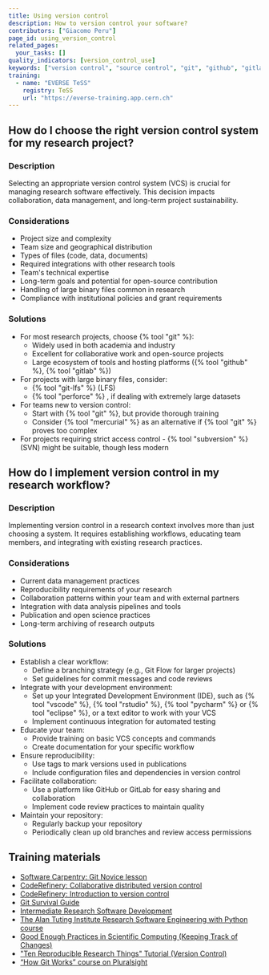 ```yaml
---
title: Using version control
description: How to version control your software?
contributors: ["Giacomo Peru"]
page_id: using_version_control
related_pages:
  your_tasks: []
quality_indicators: [version_control_use]
keywords: ["version control", "source control", "git", "github", "gitlab"]
training:
  - name: "EVERSE TeSS"
    registry: TeSS
    url: "https://everse-training.app.cern.ch"
---
```


## How do I choose the right version control system for my research project?

### Description

Selecting an appropriate version control system (VCS) is crucial for managing research software effectively.
This decision impacts collaboration, data management, and long-term project sustainability.

### Considerations

* Project size and complexity
* Team size and geographical distribution
* Types of files (code, data, documents)
* Required integrations with other research tools
* Team's technical expertise
* Long-term goals and potential for open-source contribution
* Handling of large binary files common in research
* Compliance with institutional policies and grant requirements

### Solutions

* For most research projects, choose {% tool "git" %}:
   * Widely used in both academia and industry
   * Excellent for collaborative work and open-source projects
   * Large ecosystem of tools and hosting platforms ({% tool "github" %}, {% tool "gitlab" %})
* For projects with large binary files, consider:
   * {% tool "git-lfs" %} (LFS)
   * {% tool "perforce" %} , if dealing with extremely large datasets
* For teams new to version control:
   * Start with {% tool "git" %}, but provide thorough training
   * Consider {% tool "mercurial" %} as an alternative if {% tool "git" %} proves too complex
* For projects requiring strict access control - {% tool "subversion" %} (SVN) might be suitable, though less modern

## How do I implement version control in my research workflow?

### Description 

Implementing version control in a research context involves more than just choosing a system. It requires establishing workflows, educating team members, and integrating with existing research practices.

### Considerations

* Current data management practices
* Reproducibility requirements of your research
* Collaboration patterns within your team and with external partners
* Integration with data analysis pipelines and tools
* Publication and open science practices
* Long-term archiving of research outputs

### Solutions

* Establish a clear workflow:
   * Define a branching strategy (e.g., Git Flow for larger projects)
   * Set guidelines for commit messages and code reviews
* Integrate with your development environment:
   * Set up your Integrated Development Environment (IDE), such as {% tool "vscode" %}, {% tool "rstudio" %}, {% tool "pycharm" %} or {% tool "eclipse" %}, or a text editor to work with your VCS
   * Implement continuous integration for automated testing
* Educate your team:
   * Provide training on basic VCS concepts and commands
   * Create documentation for your specific workflow
* Ensure reproducibility:
   * Use tags to mark versions used in publications
   * Include configuration files and dependencies in version control
* Facilitate collaboration:
   * Use a platform like GitHub or GitLab for easy sharing and collaboration
   * Implement code review practices to maintain quality
* Maintain your repository:
   * Regularly backup your repository
   * Periodically clean up old branches and review access permissions

## Training materials

- [Software Carpentry: Git Novice lesson](https://swcarpentry.github.io/git-novice)
- [CodeRefinery: Collaborative distributed version control](https://coderefinery.github.io/git-collaborative/)
- [CodeRefinery: Introduction to version control](https://coderefinery.github.io/git-intro/)
- [Git Survival Guide](https://gitlab.in2p3.fr/informatique-des-deux-infinis/pheniics/git-survival-guide)
- [Intermediate Research Software Development](https://carpentries-incubator.github.io/python-intermediate-development/14-collaboration-using-git.html)
- [The Alan Tuting Institute Research Software Engineering with Python course](https://alan-turing-institute.github.io/rse-course/html/module04_version_control_with_git/index.html)
- [Good Enough Practices in Scientific Computing (Keeping Track of Changes)](https://carpentries-lab.github.io/good-enough-practices/06-track_changes.html)
- ["Ten Reproducible Research Things" Tutorial (Version Control)](https://guereslib.github.io/ten-reproducible-research-things/content/08-version.html)
- [“How Git Works” course on Pluralsight](https://www.pluralsight.com/courses/how-git-works)